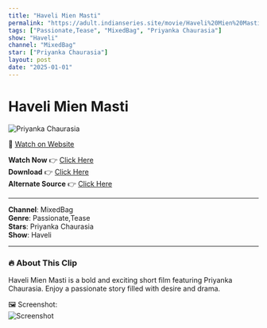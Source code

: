```yaml
---
title: "Haveli Mien Masti"
permalink: "https://adult.indianseries.site/movie/Haveli%20Mien%20Masti"
tags: ["Passionate,Tease", "MixedBag", "Priyanka Chaurasia"]
show: "Haveli"
channel: "MixedBag"
star: ["Priyanka Chaurasia"]
layout: post
date: "2025-01-01"
---
```


# Haveli Mien Masti

![Priyanka Chaurasia](https://shorts.desisins.com/wp-content/uploads/2024/06/Priyanka-haveli-Atrangi-DesiSins.com_.jpg)

🔗 [Watch on Website](https://adult.indianseries.site/movie/Haveli%20Mien%20Masti)

**Watch Now** 👉 [Click Here](https://adult.indianseries.site/movie/Haveli%20Mien%20Masti)  
**Download** 👉 [Click Here](https://adult.indianseries.site/movie/Haveli%20Mien%20Masti)  
**Alternate Source** 👉 [Click Here](https://adult.indianseries.site/movie/Haveli%20Mien%20Masti)

---

**Channel**: MixedBag  
**Genre**: Passionate,Tease  
**Stars**: Priyanka Chaurasia  
**Show**: Haveli

---

### 🔥 About This Clip

Haveli Mien Masti is a bold and exciting short film featuring Priyanka Chaurasia. Enjoy a passionate story filled with desire and drama.
 
🖼️ Screenshot:  
![Screenshot](https://shorts.desisins.com/wp-content/uploads/2024/06/Priyanka-haveli-Atrangi-DesiSins.com_.jpg)
